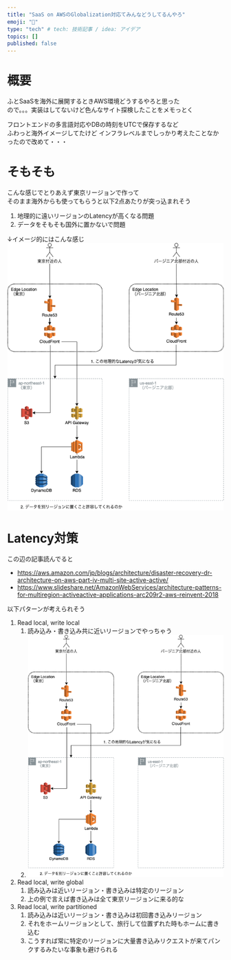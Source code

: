 ```yaml
---
title: "SaaS on AWSのGlobalization対応てみんなどうしてるんやろ"  
emoji: "🌊"  
type: "tech" # tech: 技術記事 / idea: アイデア  
topics: []  
published: false  
---
```


# 概要

ふとSaaSを海外に展開するときAWS環境どうするやろと思った  
ので。。。実装はしてないけど色んなサイト探検したことをメモっとく

フロントエンドの多言語対応やDBの時刻をUTCで保存するなど  
ふわっと海外イメージしてたけど
インフラレベルまでしっかり考えたことなかったので改めて・・・

# そもそも

こんな感じでとりあえず東京リージョンで作って  
そのまま海外からも使ってもらうと以下2点あたりが突っ込まれそう

1. 地理的に遠いリージョンのLatencyが高くなる問題
2. データをそもそも国外に置かないで問題

↓イメージ的にはこんな感じ  
![cross_region_problem](/images/aws_globalization/cross_region_problem.png)

# Latency対策

この辺の記事読んでると  

- https://aws.amazon.com/jp/blogs/architecture/disaster-recovery-dr-architecture-on-aws-part-iv-multi-site-active-active/
- https://www.slideshare.net/AmazonWebServices/architecture-patterns-for-multiregion-activeactive-applications-arc209r2-aws-reinvent-2018

以下パターンが考えられそう

1. Read local, write local
   1. 読み込み・書き込み共に近いリージョンでやっちゃう
   1. ![cross_region_problem](/images/aws_globalization/cross_region_problem.png)
1. Read local, write global
   1. 読み込みは近いリージョン・書き込みは特定のリージョン
   1. 上の例で言えば書き込みは全て東京リージョンに来る的な
1. Read local, write partitioned
   1. 読み込みは近いリージョン・書き込みは初回書き込みリージョン
   2. それをホームリージョンとして、旅行して位置ずれた時もホームに書き込む
   3. こうすれば常に特定のリージョンに大量書き込みリクエストが来てパンクするみたいな事象も避けられる
